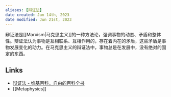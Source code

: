 ```yaml
---
aliases: [辩证法]
date created: Jun 14th, 2023
date modified: Jun 21st, 2023
---
```


辩证法是[[Marxism|马克思主义]]的一种方法论，强调事物的动态、矛盾和整体性。辩证法认为事物是互相联系、互相作用的，存在着内在的矛盾，这些矛盾是事物发展变化的动力。在马克思主义的辩证法中，事物总是在发展中，没有绝对的固定的东西。


## Links
- [辩证法 - 维基百科，自由的百科全书](https://zh.wikipedia.org/wiki/%E8%BE%A9%E8%AF%81%E6%B3%95)
- [[Metaphysics]]
